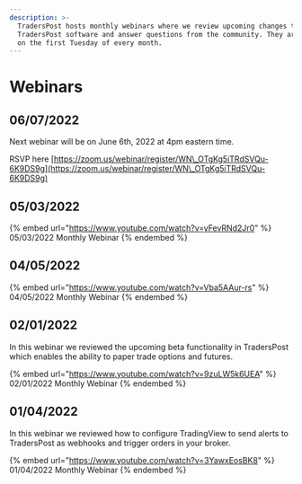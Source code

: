 ```yaml
---
description: >-
  TradersPost hosts monthly webinars where we review upcoming changes to the
  TradersPost software and answer questions from the community. They are hosted
  on the first Tuesday of every month.
---
```


# Webinars

## 06/07/2022

Next webinar will be on June 6th, 2022 at 4pm eastern time.

RSVP here [https://zoom.us/webinar/register/WN\_OTgKg5iTRdSVQu-6K9DS9g](https://zoom.us/webinar/register/WN\_OTgKg5iTRdSVQu-6K9DS9g)

## 05/03/2022

{% embed url="https://www.youtube.com/watch?v=yFevRNd2Jr0" %}
05/03/2022 Monthly Webinar
{% endembed %}

## 04/05/2022

{% embed url="https://www.youtube.com/watch?v=Vba5AAur-rs" %}
04/05/2022 Monthly Webinar
{% endembed %}

## 02/01/2022

In this webinar we reviewed the upcoming beta functionality in TradersPost which enables the ability to paper trade options and futures.

{% embed url="https://www.youtube.com/watch?v=9zuLW5k6UEA" %}
02/01/2022 Monthly Webinar
{% endembed %}

## 01/04/2022

In this webinar we reviewed how to configure TradingView to send alerts to TradersPost as webhooks and trigger orders in your broker.

{% embed url="https://www.youtube.com/watch?v=3YawxEosBK8" %}
01/04/2022 Monthly Webinar
{% endembed %}


